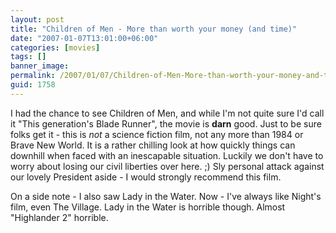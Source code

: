 ```yaml
---
layout: post
title: "Children of Men - More than worth your money (and time)"
date: "2007-01-07T13:01:00+06:00"
categories: [movies]
tags: []
banner_image: 
permalink: /2007/01/07/Children-of-Men-More-than-worth-your-money-and-time
guid: 1758
---
```


I had the chance to see Children of Men, and while I'm not quite sure I'd call it "This generation's Blade Runner", the movie is <b>darn</b> good. Just to be sure folks get it - this is <i>not</i> a science fiction film, not any more than 1984 or Brave New World. It is a rather chilling look at how quickly things can downhill when faced with an inescapable situation. Luckily we don't have to worry about losing our civil liberties over here. ;) Sly personal attack against our lovely President aside - I would strongly recommend this film.

On a side note - I also saw Lady in the Water. Now - I've always like Night's film, even The Village. Lady in the Water is horrible though. Almost "Highlander 2" horrible.